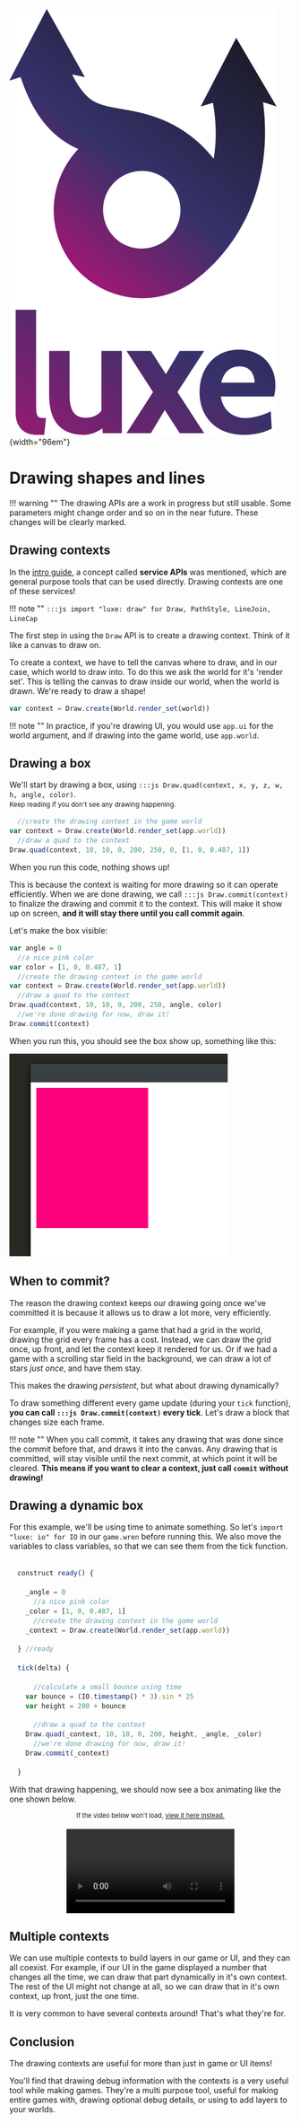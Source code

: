![](../images/luxe-dark.svg){width="96em"}

# Drawing shapes and lines

!!! warning ""
    The drawing APIs are a work in progress but still usable. Some parameters might change order and so on in the near future. These changes will be clearly marked.   

## Drawing contexts

In the [intro guide](../guide), a concept called **service APIs** was mentioned, which are general purpose tools that can be used directly. Drawing contexts are one of these services!

!!! note ""
    `:::js import "luxe: draw" for Draw, PathStyle, LineJoin, LineCap`   

The first step in using the `Draw` API is to create a drawing context. Think of it like a canvas to draw on. 

To create a context, we have to tell the canvas where to draw, and in our case, which world to draw into. To do this we ask the world for it's 'render set'. This is telling the canvas to draw inside our world, when the world is drawn. We're ready to draw a shape!

```js
var context = Draw.create(World.render_set(world))
``` 


!!! note ""
    In practice, if you're drawing UI, you would use `app.ui` for the world argument, and if drawing into the game world, use `app.world`.

## Drawing a box

We'll start by drawing a box, using `:::js Draw.quad(context, x, y, z, w, h, angle, color)`.    
<small>Keep reading if you don't see any drawing happening.</small>

```js
  //create the drawing context in the game world
var context = Draw.create(World.render_set(app.world))
  //draw a quad to the context
Draw.quad(context, 10, 10, 0, 200, 250, 0, [1, 0, 0.487, 1])
```

When you run this code, nothing shows up! 

This is because the context is waiting for more drawing so it can operate efficiently. When we are done drawing, we call `:::js Draw.commit(context)` to finalize the drawing and commit it to the context. This will make it show up on screen, **and it will stay there until you call commit again**. 

Let's make the box visible:


```js
var angle = 0
  //a nice pink color
var color = [1, 0, 0.487, 1]
  //create the drawing context in the game world
var context = Draw.create(World.render_set(app.world))
  //draw a quad to the context
Draw.quad(context, 10, 10, 0, 200, 250, angle, color)
  //we're done drawing for now, draw it!
Draw.commit(context)
```

When you run this, you should see the box show up, something like this:

![](../images/tutorial/drawing-a-box.png)

## When to commit?

The reason the drawing context keeps our drawing going once we've committed it is because it allows us to draw a lot more, very efficiently. 

For example, if you were making a game that had a grid in the world, drawing the grid every frame has a cost. Instead, we can draw the grid once, up front, and let the context keep it rendered for us. Or if we had a game with a scrolling star field in the background, we can draw a lot of stars _just once_, and have them stay. 

This makes the drawing _persistent_, but what about drawing dynamically? 

To draw something different every game update (during your `tick` function), **you can call `:::js Draw.commit(context)` every tick**. Let's draw a block that changes size each frame.

!!! note ""
    When you call commit, it takes any drawing that was done since the commit before that, and draws it into the canvas. Any drawing that is committed, will stay visible until the next commit, at which point it will be cleared. **This means if you want to clear a context, just call `commit` without drawing!**

## Drawing a dynamic box

For this example, we'll be using time to animate something. So let's `import "luxe: io" for IO` in our `game.wren` before running this.
We also move the variables to class variables, so that we can see them from the tick function.


```js

  construct ready() {

    _angle = 0
      //a nice pink color
    _color = [1, 0, 0.487, 1]
      //create the drawing context in the game world
    _context = Draw.create(World.render_set(app.world))

  } //ready

  tick(delta) {

      //calculate a small bounce using time
    var bounce = (IO.timestamp() * 3).sin * 25
    var height = 200 + bounce

      //draw a quad to the context
    Draw.quad(_context, 10, 10, 0, 200, height, _angle, _color)
      //we're done drawing for now, draw it!
    Draw.commit(_context)

  }

```

With that drawing happening, we should now see a box animating like the one shown below.

<span style="display:block; font-size:0.8em; width:100%; text-align: center;"> If the video below won't load, <a href="https://i.imgur.com/uEcGrkB.mp4" target="_blank">view it here instead.</a></span> <br/>
<video preload="auto" controls="" loop="loop" style="max-width:90%; width:auto; margin:auto; display:block;">  
  <source src="https://i.imgur.com/uEcGrkB.mp4" type="video/mp4"></source>
</video>

## Multiple contexts

We can use multiple contexts to build layers in our game or UI, and they can all coexist. For example, if our UI in the game displayed a number that changes all the time, we can draw that part dynamically in it's own context. The rest of the UI might not change at all, so we can draw that in it's own context, up front, just the one time.

It is very common to have several contexts around! That's what they're for.

## Conclusion

The drawing contexts are useful for more than just in game or UI items! 

You'll find that drawing debug information with the contexts is a very useful tool while making games. They're a multi purpose tool, useful for making entire games with, drawing optional debug details, or using to add layers to your worlds.
